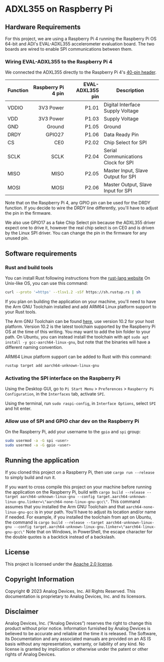 # ADXL355 on Raspberry Pi

## Hardware Requirements

For this project, we are using a Raspberry Pi 4 running the Raspberry Pi OS 64-bit and ADI's EVAL-ADXL355 accelerometer evaluation board.
The two boards are wired to enable SPI communications between them.

### Wiring EVAL-ADXL355 to the Raspberry Pi 4

We connected the ADXL355 directly to the Raspberry Pi 4's [40-pin header](https://www.raspberrypi.com/documentation/computers/os.html#gpio-and-the-40-pin-header).

| Function | Raspberry Pi 4 pin | EVAL-ADXL355 pin | Description                         |
| :------- | -----------------: | ---------------: | ----------------------------------- |
| VDDIO    |          3V3 Power |            P1.01 | Digital Interface Supply Voltage    |
| VDD      |          3V3 Power |            P1.03 | Supply Voltage                      |
| GND      |             Ground |            P1.05 | Ground                              |
| DRDY     |             GPIO27 |            P1.06 | Data Ready Pin                      |
| CS       |                CE0 |            P2.02 | Chip Select for SPI                 |
| SCLK     |               SCLK |            P2.04 | Serial Communications Clock for SPI |
| MISO     |               MISO |            P2.05 | Master Input, Slave Output for SPI  |
| MOSI     |               MOSI |            P2.06 | Master Output, Slave Input for SPI  |

Note that on the Raspberry Pi 4, any GPIO pin can be used for the DRDY function.
If you decide to wire the DRDY line differently, you'll have to adjust the pin in the firmware.

We also use GPIO17 as a fake Chip Select pin because the ADXL355 driver expect one to drive it, however the real chip select is on CE0 and is driven by the Linux SPI driver. You can change the pin in the firmware for any unused pin.

## Software requirements

### Rust and build tools

You can install Rust following instructions from the [rust-lang website](https://www.rust-lang.org/tools/install)
On Unix-like OS, you can use this command:

```sh
curl --proto '=https' --tlsv1.2 -sSf https://sh.rustup.rs | sh
```

If you plan on building the application on your machine, you'll need to have the Arm GNU Toolchain installed and add ARM64 Linux platform support to your Rust tools.

The Arm GNU Toolchain can be found [here](https://developer.arm.com/downloads/-/gnu-a), use version 10.2 for your host platform. Version 10.2 is the latest toolchain supported by the Raspberry Pi OS at the time of this writing. You may want to add the bin folder to your path.
On Ubuntu, you can instead install the toolchain with apt `sudo apt install -y gcc-aarch64-linux-gnu`, but note that the binaries will have a different naming convention.

ARM64 Linux platform support can be added to Rust with this command:

```sh
rustup target add aarch64-unknown-linux-gnu
```

### Activating the SPI interface on the Raspberry Pi

Using the Desktop GUI, go to `Pi Start Menu` > `Preferences` > `Raspberry Pi Configuration`, in the `Interfaces` tab, activate `SPI`.

Using the terminal, run `sudo raspi-config`, in `Interface Options`, select `SPI` and hit enter.

### Allow use of SPI and GPIO char dev on the Raspberry Pi

On the Raspberry Pi, add your username to the `gpio` and `spi` group:

```bash
sudo usermod -a -G spi <user>
sudo usermod -a -G gpio <user>
```

## Running the application

If you cloned this project on a Raspberry Pi, then use `cargo run --release` to simply build and run it.

If you want to cross compile this project on your machine before running the application on the Raspberry Pi, build with `cargo build --release --target aarch64-unknown-linux-gnu --config target.aarch64-unknown-linux-gnu.linker=\"aarch64-none-linux-gnu-gcc\"`.
This command assumes that you installed the Arm GNU Toolchain and that `aarch64-none-linux-gnu-gcc` is in your path. You'll have to adjust its location and/or name if needed. For example, if you installed the toolchain from apt on Ubuntu, the command is `cargo build --release --target aarch64-unknown-linux-gnu --config target.aarch64-unknown-linux-gnu.linker=\"aarch64-linux-gnu-gcc\"`
Note that on Windows, in PowerShell, the escape character for the double quotes is a backtick instead of a backslash.

## License

This project is licensed under the [Apache 2.0 license](./LICENSE).

## Copyright Information

Copyright © 2023 Analog Devices, Inc. All Rights Reserved. This documentation is
proprietary to Analog Devices, Inc. and its licensors.

## Disclaimer

Analog Devices, Inc. (“Analog Devices”) reserves the right to change this product without
prior notice. Information furnished by Analog Devices is believed to be accurate and
reliable at the time it is released. The Software, its Documentation and any associated
manuals are provided on an AS IS basis without any representation, warranty, or liability
of any kind. No license is granted by implication or otherwise under the patent or other
rights of Analog Devices.
